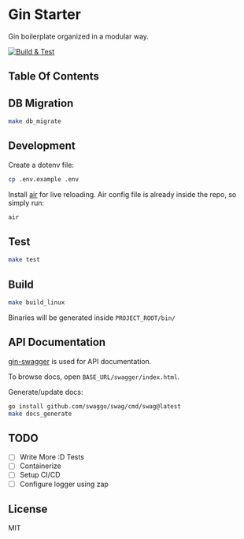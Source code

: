 # Gin Starter 

Gin boilerplate organized in a modular way.

[![Build & Test](https://github.com/crazyoptimist/gin-starter/actions/workflows/test.yml/badge.svg)](https://github.com/crazyoptimist/gin-starter/actions/workflows/test.yml)

## Table Of Contents

## DB Migration

```bash
make db_migrate
```

## Development

Create a dotenv file:

```bash
cp .env.example .env
```

Install [air](https://github.com/cosmtrek/air) for live reloading. Air config file is already inside the repo, so simply run:

```bash
air
```

## Test

```bash
make test
```

## Build

```bash
make build_linux
```

Binaries will be generated inside `PROJECT_ROOT/bin/`

## API Documentation

[gin-swagger](https://github.com/swaggo/gin-swagger) is used for API documentation.

To browse docs, open `BASE_URL/swagger/index.html`.

Generate/update docs:

```bash
go install github.com/swaggo/swag/cmd/swag@latest
make docs_generate
```

## TODO

- [ ] Write More :D Tests
- [ ] Containerize
- [ ] Setup CI/CD
- [ ] Configure logger using zap

## License

MIT
